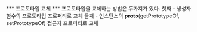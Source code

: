 *** 프로토타입 교체 ***
프로토타입을 교체하는 방법은 두가지가 있다.
첫째 - 생성자 함수의 프로토타입 프로퍼티로 교체
둘째 - 인스턴스의 __proto__(getPrototypeOf, setPrototypeOf) 접근자 프로퍼티로 교체

